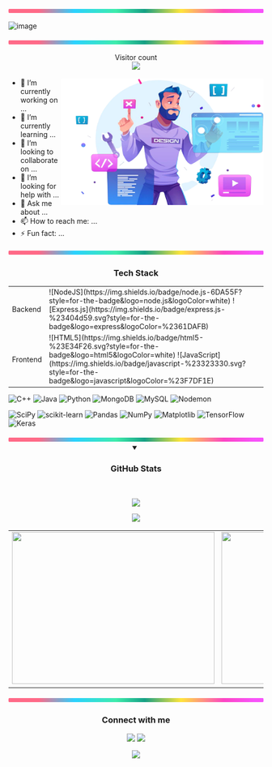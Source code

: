 
<img src="https://github.com/Roshankrshah/Assets/blob/b45a5b750d3833b48fb5623ea078f1845f382c7d/lineBar.png" width="100%" height="8px"/>

![image](https://github.com/Roshankrshah/Roshankrshah/assets/91787844/8cfa4001-c0e8-404d-bf97-1828df448a64)
<!--
#### Hi there 👋
Myself **Roshan Kumar Shah**
-->
<img src="https://github.com/Roshankrshah/Assets/blob/b45a5b750d3833b48fb5623ea078f1845f382c7d/lineBar.png" width="100%" height="8px"/>

<p align="center"> 
  Visitor count<br>
  <img src="https://profile-counter.glitch.me/roshankrshah/count.svg" />
</p>
<img align="right" alt="GIF" src="https://github.com/Roshankrshah/Assets/blob/b45a5b750d3833b48fb5623ea078f1845f382c7d/web-development-programmer-engineering-coding-website-augmented-reality-interface-screens-developer-project-engineer-programming-software-application-design-cartoon-illustration_107791-3863-removebg-p.png" width="400px" height="250" />

- 🔭 I’m currently working on ...
- 🌱 I’m currently learning ...
- 👯 I’m looking to collaborate on ...
- 🤔 I’m looking for help with ...
- 💬 Ask me about ...
- 📫 How to reach me: ...
- ⚡ Fun fact: ...
  <br>

<img src="https://github.com/Roshankrshah/Assets/blob/b45a5b750d3833b48fb5623ea078f1845f382c7d/lineBar.png" width="100%" height="8px"/>

<h3 align="center"> Tech Stack <br></h3>

<table>
  <tr>
    <td>Backend</td>
    <td>
      ![NodeJS](https://img.shields.io/badge/node.js-6DA55F?style=for-the-badge&logo=node.js&logoColor=white) ![Express.js](https://img.shields.io/badge/express.js-%23404d59.svg?style=for-the-badge&logo=express&logoColor=%2361DAFB)
    </td>
  </tr>
  <tr>
    <td>
      Frontend
    </td>
    <td>
      ![HTML5](https://img.shields.io/badge/html5-%23E34F26.svg?style=for-the-badge&logo=html5&logoColor=white) ![JavaScript](https://img.shields.io/badge/javascript-%23323330.svg?style=for-the-badge&logo=javascript&logoColor=%23F7DF1E)
    </td>
  </tr>
</table>

![C++](https://img.shields.io/badge/c++-%2300599C.svg?style=for-the-badge&logo=c%2B%2B&logoColor=white)
![Java](https://img.shields.io/badge/java-%23ED8B00.svg?style=for-the-badge&logo=openjdk&logoColor=white)  ![Python](https://img.shields.io/badge/python-3670A0?style=for-the-badge&logo=python&logoColor=ffdd54) ![MongoDB](https://img.shields.io/badge/MongoDB-%234ea94b.svg?style=for-the-badge&logo=mongodb&logoColor=white) ![MySQL](https://img.shields.io/badge/mysql-%2300f.svg?style=for-the-badge&logo=mysql&logoColor=white)
 ![Nodemon](https://img.shields.io/badge/NODEMON-%23323330.svg?style=for-the-badge&logo=nodemon&logoColor=%BBDEAD) 

![SciPy](https://img.shields.io/badge/SciPy-%230C55A5.svg?style=for-the-badge&logo=scipy&logoColor=%white)
![scikit-learn](https://img.shields.io/badge/scikit--learn-%23F7931E.svg?style=for-the-badge&logo=scikit-learn&logoColor=white)
![Pandas](https://img.shields.io/badge/pandas-%23150458.svg?style=for-the-badge&logo=pandas&logoColor=white)
![NumPy](https://img.shields.io/badge/numpy-%23013243.svg?style=for-the-badge&logo=numpy&logoColor=white)
![Matplotlib](https://img.shields.io/badge/Matplotlib-%23ffffff.svg?style=for-the-badge&logo=Matplotlib&logoColor=black)
![TensorFlow](https://img.shields.io/badge/TensorFlow-%23FF6F00.svg?style=for-the-badge&logo=TensorFlow&logoColor=white)
![Keras](https://img.shields.io/badge/Keras-%23D00000.svg?style=for-the-badge&logo=Keras&logoColor=white)

<img src="https://github.com/Roshankrshah/Assets/blob/b45a5b750d3833b48fb5623ea078f1845f382c7d/lineBar.png" width="100%" height="8px"/>

<details open>
 <summary align="center"><b><h3>GitHub Stats</h3></b></summary><br/>
 <p align="center">
  <img align="center" src="http://github-readme-streak-stats.herokuapp.com?user=Roshankrshah&theme=transparent" />
 </p> 
 <p align="center">
   <img width="800" src="https://github-readme-activity-graph.vercel.app/graph?username=roshankrshah&bg_color=000000&color=2074e3&line=2074e3&point=f0fcff&area=true&hide_border=false" />
 </p>
 <table align="center" style= "border-collapse: collapse; border:none;">
  <tr>
   <td style="border: none;">
    <img src="https://github-readme-stats.vercel.app/api/top-langs/?username=roshankrshah&size_weight=0.5&count_weight=0.5&theme=transparent" width="400px" height="300px"/>
   </td>
   <td style="border: none;">
    <img src="https://github-readme-stats.vercel.app/api?username=roshankrshah&show_icons=true&line_height=20&theme=transparent" width="400px" height="300px"/>
   </td>
  </tr>
 </table>
</details>

<img src="https://github.com/Roshankrshah/Assets/blob/b45a5b750d3833b48fb5623ea078f1845f382c7d/lineBar.png" width="100%" height="8px"/>

<h3 align="center"> Connect with me <br></h3>

<p align="center">
  <a href="https://www.linkedin.com/in/roshan-kumar-shah-838b63214"><img src="https://img.icons8.com/fluent/48/000000/linkedin.png" width="50px"/></a>
  <a href="https://twitter.com/Roshankrshah2"><img src="https://img.icons8.com/fluent/48/000000/twitter.png" width="50px"/></a> 
</p>

<p align="center" width="100%">
  <img src="https://capsule-render.vercel.app/api?type=waving&color=gradient&height=150&width=100%&section=footer&text=Have%20a%20Nice%20Day"/>
</p>

